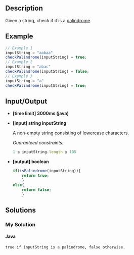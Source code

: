 ## Description

Given a string, check if it is a [palindrome](https://en.wikipedia.org/wiki/Palindrome "Palindrome").

## Example

```Javascript
// Example 1
inputString = "aabaa"
checkPalindrome(inputString) = true;
// Example 2
inputString = "abac"
checkPalindrome(inputString) = false;
// Example 3
inputString = "a"
checkPalindrome(inputString) = true;
```

## Input/Output

- **[time limit] 3000ms (java)** <br>
- **[input] string inputString** <br>

	A non-empty string consisting of lowercase characters.

	*Guaranteed constraints:* <br>
	```Javascript
	1 ≤ inputString.length ≤ 105
	```

- **[output] boolean** <br>

	```Javascript
	if(isPalindrome(inputString)){
		return true;
		}
	else{
		return false;
		}
	```

## Solutions
### My Solution
#### Java
    true if inputString is a palindrome, false otherwise.

